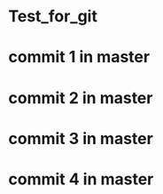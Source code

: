 # Test_for_git

# commit 1 in master

# commit 2 in master

# commit 3 in master

# commit 4 in master
